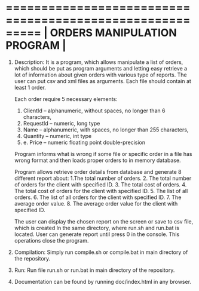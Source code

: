 ﻿=========================================================
|           ORDERS MANIPULATION PROGRAM                 | 
=========================================================

1) Description:
	It is a program, which allows  manipulate a list of orders, 
	which should be put as program arguments and letting easy retrieve a lot of information
	about given orders with various type of reports.
	The user can put csv and xml files as arguments. Each file should contain at least 1 order. 

 	Each order require 5 necessary elements:
	1.	ClientId – alphanumeric, without spaces, no longer than 6 characters,
	2.	RequestId – numeric, long type
	3.	Name – alphanumeric, with spaces, no longer than 255 characters,
	4.	Quantity – numeric, int type 
	5.	e. Price – numeric floating point double-precision
	
	Program informs what is wrong if some file or specific order in a file has wrong format
	and then loads proper orders to in memory database.
  
	Program allows retrieve order details from database and generate 8 different report about:
	1.The total number of orders.
	2. The total number of orders for the client with specified ID.
	3. The total cost of orders.
	4. The total cost of orders for the client with specified ID.
	5. The list of all orders.
	6. The list of all orders for the client with specified ID.
	7. The average order value.
	8. The average order value for the client with specified ID.

	The user can display the chosen report on the screen or save to csv file, 
	which is created In the same directory, where run.sh and run.bat is located.
	User can generate report until press 0 in the console. This operations close the program.

2) Compilation:
	Simply run compile.sh or compile.bat in main directory of the repository.

3) Run:
	Run file run.sh or run.bat in main directory of the repository.

4) Documentation can be found by running doc/index.html in any browser.